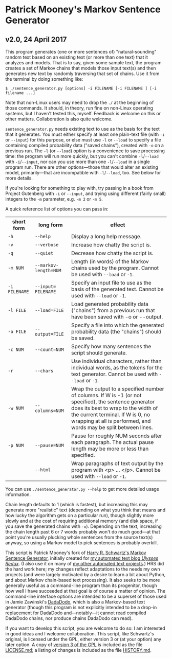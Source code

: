 Patrick Mooney's Markov Sentence Generator
==========================================

v2.0, 24 April 2017
----------------------

This program generates (one or more sentences of) "natural-sounding" random text based on an existing text (or more than one text) that it analyzes and models. That is to say, given some sample text, the program creates a set of Markov chains that models those input text(s) and then generates new text by randomly traversing that set of chains.  Use it from the terminal by doing something like:

`$ ./sentence_generator.py [options] -i FILENAME [-i FILENAME ] [-i filename ...]`

Note that non-Linux users may need to drop the `./` at the beginning of those commands. It should, in theory, run fine on non-Linux operating systems, but I haven't tested this, myself. Feedback is welcome on this or other matters. Collaboration is also quite welcome.

`sentence_generator.py` needs existing text to use as the basis for the text that it generates. You must either specify at least one plain-text file (with `-i` or `--input`) for this purpose, or else must use `-l` or `--load` to specify a file containing compiled probability data ("saved chains"), created with `-o` on a previous run. The `-l` (or `--load`) option is a convenience to save processing time: the program will run more quickly, but you can't combine `-l`/`--load` with `-i`/`--input`, nor can you use more than one `-l`/`--load` in a single program run. There are other options—those that would alter an existing model, primarily—that are incompatible with `-l`/`--load`, too. See below for more details.

If you're looking for something to play with, try passing in a book from Project Gutenberg with `-i` or `--input`, and trying using different (fairly small) integers to the `-m` parameter, e.g. `-m 2` or `-m 5`.

A quick reference list of options you can pass in:

<table>
<tr><th scope="column">short form</th><th scope="column">long form</th><th scope="column">effect</th></tr>
<tr><td><code>-h</code></td><td><code>--help</code></td><td>Display a long help message.</td></tr>
<tr><td><code>-v</code></td><td><code>--verbose</code></td><td>Increase how chatty the script is.</td></tr>
<tr><td><code>-q</code></td><td><code>--quiet</code></td><td>Decrease how chatty the script is.</td></tr>
<tr><td><code>-m NUM</code></td><td><code>--markov-length=<wbr />NUM</code></td><td>Length (in words) of the Markov chains used by the program. Cannot be used with <code>--load</code> or <code>-1</code>.</td></tr>
<tr><td><code>-i FILENAME</code></td><td><code>--input=<wbr />FILENAME</code></td><td>Specify an input file to use as the basis of the generated text. Cannot be used with <code>--load</code> or <code>-1</code>.</td></tr>
<tr><td><code>-l FILE</code></td><td><code>--load=FILE</code></td><td>Load generated probability data ("chains") from a previous run that have been saved with -o or --output.</td></tr>
<tr><td><code>-o FILE</code></td><td><code>--output=FILE</code></td><td>Specify a file into which the generated probability data (the "chains") should be saved.</td></tr>
<tr><td><code>-c NUM</code></td><td><code>--count=NUM</code></td><td>Specify how many sentences the script should generate.</td></tr>
<tr><td><code>-r</code></td><td><code>--chars</code></td><td>Use individual characters, rather than individual words, as the tokens for the text generator. Cannot be used with <code>--load</code> or <code>-1</code>.</td></tr>
<tr><td><code>-w NUM</code></td><td><code>--columns=NUM</code></td><td>Wrap the output to a specified number of columns. If W is -1 (or not specified), the sentence generator does its best to wrap to the width of the current terminal. If W is 0, no wrapping at all is performed, and words may be split between lines.</td></tr>
<tr><td><code>-p NUM</code></td><td><code>--pause=NUM</code></td><td>Pause for roughly NUM seconds after each paragraph. The actual pause length may be more or less than specified.</td></tr>
<tr><td>&nbsp;</td><td><code>--html</code></td><td>Wrap paragraphs of text output by the program with &lt;p&gt; ... &lt;/p&gt;. Cannot be used with <code>--load</code> or <code>-1</code>.</td></tr> 
</table>

You can use `./sentence_generator.py --help` to get more detailed usage information. 

Chain length defaults to 1 (which is fastest), but increasing this may generate more "realistic" text (depending on what you think that means and how lucky the algorithm gets on a particular run), though slightly more slowly and at the cost of requiring additional memory (and disk space, if you save the generated chains with `-o`).  Depending on the text, increasing the chain length past 6 or 7 words probably won't do much good—at that point you're usually plucking whole sentences from the source text(s) anyway, so using a Markov model to pick sentences is probably overkill.

This script is Patrick Mooney's fork of <a rel="muse" href="https://github.com/hrs/markov-sentence-generator">Harry R. Schwartz's Markov Sentence Generator</a>, initially created for <a rel="me muse" href="http://ulyssesredux.tumblr.com/">my automated text blog *Ulysses Redux*</a>. (I also use it on many of <a rel="me" href="http://patrickbrianmooney.nfshost.com/~patrick/projects/#text-gen">my other automated text projects</a>.) HRS did the hard work here; my changes reflect adaptations to the needs my own projects (and were largely motivated by a desire to learn a bit about Python, and about Markov chain-based text processing). It also seeks to be more generally useful as a command-line program than its progenitor, though how well I have succeeded at that goal is of course a matter of opinion. The command-line interface options are intended to be a superset of those used in Jamie Zawinski's <a rel="muse" href="https://www.jwz.org/dadadodo/">DadaDodo</a>, which is also a Markov-based text generator (though this program is not explicitly intended to be a drop-in replacement for DadaDodo and—notably—it cannot read compiled DadaDodo chains, nor produce chains DadaDodo can read). 

If you want to develop this script, you are welcome to do so: I am interested in good ideas and I welcome collaboration. This script, like Schwartz's original, is licensed under the GPL, either version 3 or (at your option) any later option. A copy of [version 3 of the GPL](http://www.gnu.org/licenses/gpl-3.0.en.html) is included as the file [LICENSE.md](https://github.com/patrick-brian-mooney/markov-sentence-generator/blob/master/LICENSE.md); a listing of changes is included as the file [HISTORY.md](https://github.com/patrick-brian-mooney/markov-sentence-generator/blob/master/HISTORY.md).

